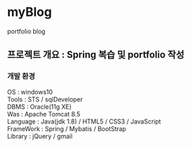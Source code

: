 # myBlog
portfolio blog

<h2>프로젝트 개요 : Spring 복습 및 portfolio 작성</h2>
<h3>개발 환경</h3>

OS : windows10 <br>
Tools : STS / sqlDeveloper <br>
DBMS : Oracle(11g XE) <br>
Was : Apache Tomcat 8.5 <br>
Language : Java(jdk 1.8) / HTML5 / CSS3 / JavaScript <br>
FrameWork : Spring / Mybatis / BootStrap <br>
Library : jQuery / gmail <br>
